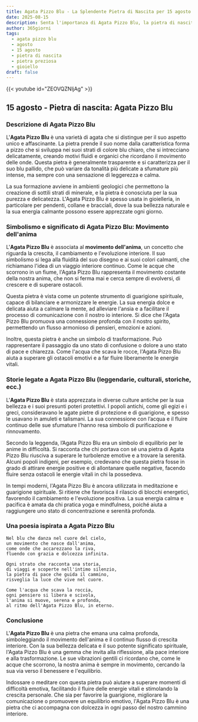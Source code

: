```yaml
---
title: Agata Pizzo Blu - La Splendente Pietra di Nascita per 15 agosto
date: 2025-08-15
description: Senta l'importanza di Agata Pizzo Blu, la pietra di nascita di 15 agosto che simboleggia Movimento dell'anima. Lasci che la sua bellezza e il suo significato illuminino la sua giornata.
author: 365giorni
tags:
  - agata pizzo blu
  - agosto
  - 15 agosto
  - pietra di nascita
  - pietra preziosa
  - gioiello
draft: false
---
```


{{< youtube id="ZEOVQZNljAg" >}}

## 15 agosto - Pietra di nascita: Agata Pizzo Blu

### Descrizione di Agata Pizzo Blu

L'**Agata Pizzo Blu** è una varietà di agata che si distingue per il suo aspetto unico e affascinante. La pietra prende il suo nome dalla caratteristica forma a pizzo che si sviluppa nei suoi strati di colore blu chiaro, che si intrecciano delicatamente, creando motivi fluidi e organici che ricordano il movimento delle onde. Questa pietra è generalmente trasparente e si caratterizza per il suo blu pallido, che può variare da tonalità più delicate a sfumature più intense, ma sempre con una sensazione di leggerezza e calma.

La sua formazione avviene in ambienti geologici che permettono la creazione di sottili strati di minerale, e la pietra è conosciuta per la sua purezza e delicatezza. L'Agata Pizzo Blu è spesso usata in gioielleria, in particolare per pendenti, collane e bracciali, dove la sua bellezza naturale e la sua energia calmante possono essere apprezzate ogni giorno.

### Simbolismo e significato di Agata Pizzo Blu: Movimento dell'anima

L'**Agata Pizzo Blu** è associata al **movimento dell'anima**, un concetto che riguarda la crescita, il cambiamento e l'evoluzione interiore. Il suo simbolismo si lega alla fluidità del suo disegno e ai suoi colori calmanti, che richiamano l'idea di un viaggio interiore continuo. Come le acque che scorrono in un fiume, l'Agata Pizzo Blu rappresenta il movimento costante della nostra anima, che non si ferma mai e cerca sempre di evolversi, di crescere e di superare ostacoli.

Questa pietra è vista come un potente strumento di guarigione spirituale, capace di bilanciare e armonizzare le energie. La sua energia dolce e delicata aiuta a calmare la mente, ad alleviare l'ansia e a facilitare il processo di comunicazione con il nostro io interiore. Si dice che l'Agata Pizzo Blu promuova una connessione profonda con il nostro spirito, permettendo un flusso armonioso di pensieri, emozioni e azioni.

Inoltre, questa pietra è anche un simbolo di trasformazione. Può rappresentare il passaggio da uno stato di confusione o dolore a uno stato di pace e chiarezza. Come l'acqua che scava le rocce, l'Agata Pizzo Blu aiuta a superare gli ostacoli emotivi e a far fluire liberamente le energie vitali.

### Storie legate a Agata Pizzo Blu (leggendarie, culturali, storiche, ecc.)

L'**Agata Pizzo Blu** è stata apprezzata in diverse culture antiche per la sua bellezza e i suoi presunti poteri protettivi. I popoli antichi, come gli egizi e i greci, consideravano le agate pietre di protezione e di guarigione, e spesso le usavano in amuleti e talismani. La sua connessione con l’acqua e il fluire continuo delle sue sfumature l’hanno resa simbolo di purificazione e rinnovamento.

Secondo la leggenda, l’Agata Pizzo Blu era un simbolo di equilibrio per le anime in difficoltà. Si racconta che chi portava con sé una pietra di Agata Pizzo Blu riusciva a superare le turbolenze emotive e a trovare la serenità. Alcuni popoli indigeni, per esempio, credevano che questa pietra fosse in grado di attirare energie positive e di allontanare quelle negative, facendo fluire senza ostacoli le energie vitali in chi la possedeva.

In tempi moderni, l'Agata Pizzo Blu è ancora utilizzata in meditazione e guarigione spirituale. Si ritiene che favorisca il rilascio di blocchi energetici, favorendo il cambiamento e l'evoluzione positiva. La sua energia calma e pacifica è amata da chi pratica yoga e mindfulness, poiché aiuta a raggiungere uno stato di concentrazione e serenità profonda.

### Una poesia ispirata a Agata Pizzo Blu

```
Nel blu che danza nel cuore del cielo,
un movimento che nasce dall'anima,
come onde che accarezzano la riva,
fluendo con grazia e dolcezza infinita.

Ogni strato che racconta una storia,
di viaggi e scoperte nell'intimo silenzio,
la pietra di pace che guida il cammino,
risveglia la luce che vive nel cuore.

Come l'acqua che scava la roccia,
ogni pensiero si libera e scivola,
l'anima si muove, serena e profonda,
al ritmo dell'Agata Pizzo Blu, in eterno.
```

### Conclusione

L'**Agata Pizzo Blu** è una pietra che emana una calma profonda, simboleggiando il movimento dell'anima e il continuo flusso di crescita interiore. Con la sua bellezza delicata e il suo potente significato spirituale, l'Agata Pizzo Blu è una gemma che invita alla riflessione, alla pace interiore e alla trasformazione. Le sue vibrazioni gentili ci ricordano che, come le acque che scorrono, la nostra anima è sempre in movimento, cercando la sua via verso il benessere e l'equilibrio.

Indossare o meditare con questa pietra può aiutare a superare momenti di difficoltà emotiva, facilitando il fluire delle energie vitali e stimolando la crescita personale. Che sia per favorire la guarigione, migliorare la comunicazione o promuovere un equilibrio emotivo, l'Agata Pizzo Blu è una pietra che ci accompagna con dolcezza in ogni passo del nostro cammino interiore.